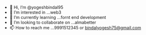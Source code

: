 - 👋 Hi, I’m @yogeshbindal95
- 👀 I’m interested in ...web3
- 🌱 I’m currently learning ...fornt end development
- 💞️ I’m looking to collaborate on ...almabetter
- 📫 How to reach me ...9991512345 or bindalyogesh75@gmail.com

<!---
yogeshbindal95/yogeshbindal95 is a ✨ special ✨ repository because its `README.md` (this file) appears on your GitHub profile.
You can click the Preview link to take a look at your changes.
--->
